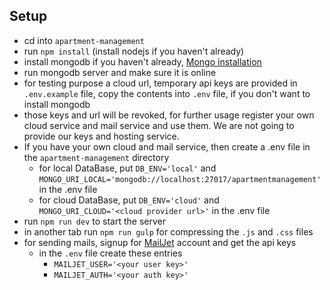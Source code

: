 ## Setup
* cd into `apartment-management`
* run `npm install` (install nodejs if you haven't already)
* install mongodb if you haven't already, [Mongo installation](https://docs.mongodb.com/manual/installation/ "Mongo installation")
* run mongodb server and make sure it is online
* for testing purpose a cloud url, temporary api keys are provided in `.env.example` file, copy the contents into `.env` file, if you don't want to install mongodb
* those keys and url will be revoked, for further usage register your own cloud service and mail service and use them. We are not going to provide our keys and hosting service.
* If you have your own cloud and mail service, then create a .env file in the `apartment-management` directory
	* for local DataBase, put `DB_ENV='local'` and `MONGO_URI_LOCAL='mongodb://localhost:27017/apartmentmanagement'` in the .env file
	* for cloud DataBase, put `DB_ENV='cloud'` and `MONGO_URI_CLOUD='<cloud provider url>'` in the .env file
* run `npm run dev` to start the server
* in another tab run `npm run gulp` for compressing the `.js` and `.css` files
* for sending mails, signup for [MailJet](https://www.mailjet.com/ "MailJet") account and get the api keys
	* in the `.env` file create these entries
		* `MAILJET_USER='<your user key>'`
		*	`MAILJET_AUTH='<your auth key>'`